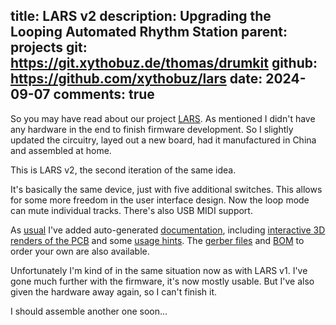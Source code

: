 title: LARS v2
description: Upgrading the Looping Automated Rhythm Station
parent: projects
git: https://git.xythobuz.de/thomas/drumkit
github: https://github.com/xythobuz/lars
date: 2024-09-07
comments: true
---

So you may have read about our project [LARS](lars.html).
As mentioned I didn't have any hardware in the end to finish firmware development.
So I slightly updated the circuitry, layed out a new board, had it manufactured in China and assembled at home.

This is LARS v2, the second iteration of the same idea.

<!--%
lightgallery([
    [ "img/lars_v2_1.jpg", "LARS v2" ],
    [ "img/lars2_midi.mp4", "video/mp4", "", "", "LARS v2 playing MIDI example file" ],
])
%-->

It's basically the same device, just with five additional switches.
This allows for some more freedom in the user interface design.
Now the loop mode can mute individual tracks.
There's also USB MIDI support.

<!--%
lightgallery([
    [ "img/lars2_parts.jpg", "LARS v2 PCBs and parts" ],
    [ "img/lars_loop_controls.jpg", "LARS Loop Station controls" ],
])
%-->

As [usual](2024_05_05_auto_project_docs.html) I've added auto-generated [documentation](https://xythobuz.github.io/lars/), including [interactive 3D renders of the PCB](https://xythobuz.github.io/lars/pcb2_pcb.html) and some [usage hints](https://xythobuz.github.io/lars/usage.html).
The [gerber files](https://xythobuz.github.io/lars/plot/fab_pcb2.zip) and [BOM](https://xythobuz.github.io/lars/pcb2.html) to order your own are also available.

Unfortunately I'm kind of in the same situation now as with LARS v1.
I've gone much further with the firmware, it's now mostly usable.
But I've also given the hardware away again, so I can't finish it.

I should assemble another one soon...
